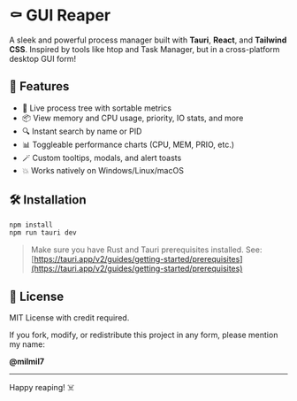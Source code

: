 # ⚰️ GUI Reaper

A sleek and powerful process manager built with **Tauri**, **React**, and **Tailwind CSS**. Inspired by tools like htop and Task Manager, but in a cross-platform desktop GUI form!

## 🚀 Features

- 🧠 Live process tree with sortable metrics
- 📦 View memory and CPU usage, priority, IO stats, and more
- 🔍 Instant search by name or PID
- 📊 Toggleable performance charts (CPU, MEM, PRIO, etc.)
- 🪄 Custom tooltips, modals, and alert toasts
- 💥 Works natively on Windows/Linux/macOS

## 🛠️ Installation

```bash
npm install
npm run tauri dev
```

> Make sure you have Rust and Tauri prerequisites installed. See: [https://tauri.app/v2/guides/getting-started/prerequisites](https://tauri.app/v2/guides/getting-started/prerequisites)

## 📄 License

MIT License with credit required.

If you fork, modify, or redistribute this project in any form, please mention my name:

**@milmil7**

---

Happy reaping! ☠️
